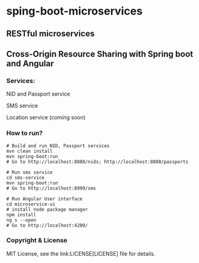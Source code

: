 # sping-boot-microservices
## RESTful microservices
## Cross-Origin Resource Sharing with Spring boot and Angular

### Services:
  NID and Passport service
  
  SMS service
  
  Location service (coming soon)
  
###  How to run?

```
# Build and run NID, Passport services  
mvn clean install
mvn spring-boot:run
# Go to http://localhost:8888/nids; http://localhost:8888/passports
```

```
# Run sms service
cd sms-service
mvn spring-boot:run
# Go to http://localhost:8999/sms
```

```
# Run Angular User interface
cd microservice-ui
# install node package manager
npm install
ng s --open
# Go to http://localhost:4200/
```

### Copyright & License

MIT License, see the link:LICENSE[LICENSE] file for details.
